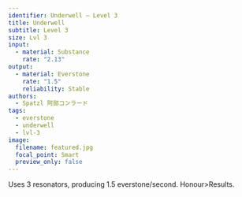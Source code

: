 ```yaml
---
identifier: Underwell – Level 3
title: Underwell
subtitle: Level 3
size: Lvl 3
input:
  - material: Substance
    rate: "2.13"
output:
  - material: Everstone
    rate: "1.5"
    reliability: Stable
authors:
  - Spatzl 阿部コンラード
tags:
  - everstone
  - underwell
  - lvl-3
image:
  filename: featured.jpg
  focal_point: Smart
  preview_only: false
---
```

Uses 3 resonators, producing 1.5 everstone/second. Honour>Results.